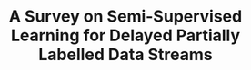 ---
layout: publication
authors: 'H. M. Gomes, M. Grzenda, R. Mello, J. Read, M. H. L. Nguyen, and A. Bifet'
title: 'A Survey on Semi-Supervised Learning for Delayed Partially Labelled Data Streams'
year: '2022'
conference: 'ACM Comput. Surv.'
---
